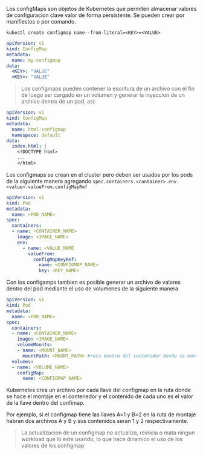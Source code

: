 Los configMaps son objetos de Kubernetes que permiten almacenar valores de configuracion clave valor de forma persistente. Se pueden crear por manifiestos o por comando.

```shell
kubectl create configmap name--from-literal=<KEY>=<VALUE>
```

```yaml
apiVersion: v1
kind: ConfigMap
metadata:
  name: my-configmap
data:
  <KEY>: "VALUE"
  <KEY>: "VALUE"
```

>Los configmaps pueden contener la escritura de un archivo con el fin de luego ser cargado en un volumen y generar la inyeccion de un archivo dentro de un pod, asi:
```yaml
apiVersion: v1
kind: ConfigMap
metadata:
  name: html-configmap
  namespace: default
data:
  index.html: |
    <!DOCTYPE html>
    ...
    </html>
```

Los configmaps se crean en el cluster pero deben ser usados por los pods de la siguiente manera agregando `spec.containers.<container>.env.<value>.valueFrom.configMapRef`

```yml
apiVersion: v1
kind: Pod
metadata:
  name: <POD_NAME>
spec:
  containers:
  - name: <CONTAINER_NAME>
    image: <IMAGE_NAME>
    env:
      - name: <VALUE_NAME
        valueFrom:
          configMapKeyRef:
            name: <CONFIGMAP_NAME>
            key: <KEY_NAME>
```

Con los configamps tambien es posible generar un archivo de valores dentro del pod mediante el uso de volumenes de la siguiente manera

```yml
apiVersion: v1
kind: Pod
metadata:
  name: <POD_NAME>
spec:
  containers:
  - name: <CONTAINER_NAME>
    image: <IMAGE_NAME>
    volumeMounts:
    - name: <MOUNT_NAME>
      mountPath: <MOUNT_PATH> #ruta dentro del contenedor donde se montara  
  volumes:
  - name: <VOLUME_NAME>
    configMap:
      name: <CONFIGMAP_NAME>
```

Kubernetes crea un archivo por cada llave del configmap en la ruta donde se hace el montaje en el contenedor y el contenido de cada uno es el valor de la llave dentro del confimap.

Por ejemplo, si el configmap tiene las llaves A=1 y B=2 en la ruta de montaje habran dos archivos A y B y sus contenidos seran 1 y 2 respectivamente.


> La actualizacion de un configmap no actualiza, reinicia o mata ningun workload que lo este usando, lo que hace dinamico el uso de los valores de los configmap